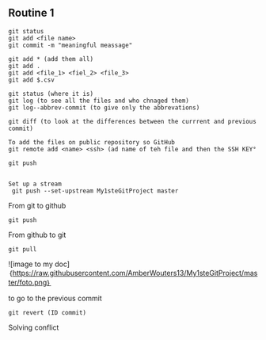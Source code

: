 ## Routine 1

```
git status
git add <file name>
git commit -m "meaningful meassage"
```

```How
git add * (add them all)
git add .
git add <file_1> <fiel_2> <file_3>
git add $.csv
```

```travel
git status (where it is)
git log (to see all the files and who chnaged them)
git log--abbrev-commit (to give only the abbrevations)

git diff (to look at the differences between the currrent and previous commit)
```

```
To add the files on public repository so GitHub
git remote add <name> <ssh> (ad name of teh file and then the SSH KEY°

git push


Set up a stream
 git push --set-upstream My1steGitProject master
```

From git to github

```
git push
```

From github to git

```
git pull
```

![image to my doc]｛https://raw.githubusercontent.com/AmberWouters13/My1steGitProject/master/foto.png｝

to go to the previous commit 

```
git revert (ID commit)
```

Solving conflict
